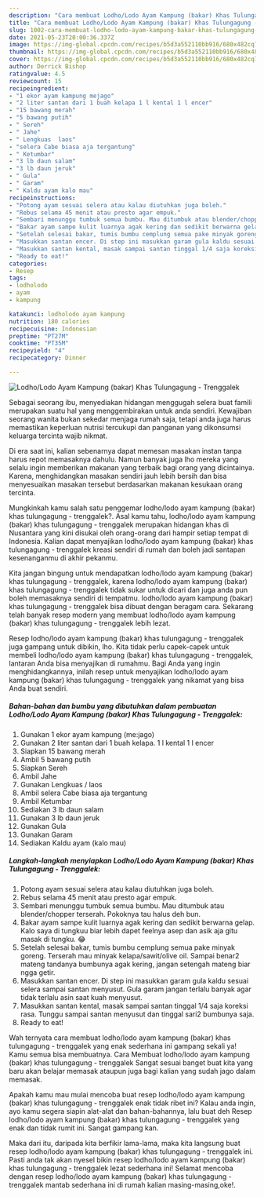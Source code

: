 ```yaml
---
description: "Cara membuat Lodho/Lodo Ayam Kampung (bakar) Khas Tulungagung - Trenggalek yang lezat dan Mudah Dibuat"
title: "Cara membuat Lodho/Lodo Ayam Kampung (bakar) Khas Tulungagung - Trenggalek yang lezat dan Mudah Dibuat"
slug: 1002-cara-membuat-lodho-lodo-ayam-kampung-bakar-khas-tulungagung-trenggalek-yang-lezat-dan-mudah-dibuat
date: 2021-05-23T20:00:36.337Z
image: https://img-global.cpcdn.com/recipes/b5d3a552110bb916/680x482cq70/lodholodo-ayam-kampung-bakar-khas-tulungagung-trenggalek-foto-resep-utama.jpg
thumbnail: https://img-global.cpcdn.com/recipes/b5d3a552110bb916/680x482cq70/lodholodo-ayam-kampung-bakar-khas-tulungagung-trenggalek-foto-resep-utama.jpg
cover: https://img-global.cpcdn.com/recipes/b5d3a552110bb916/680x482cq70/lodholodo-ayam-kampung-bakar-khas-tulungagung-trenggalek-foto-resep-utama.jpg
author: Derrick Bishop
ratingvalue: 4.5
reviewcount: 15
recipeingredient:
- "1 ekor ayam kampung mejago"
- "2 liter santan dari 1 buah kelapa 1 l kental 1 l encer"
- "15 bawang merah"
- "5 bawang putih"
- " Sereh"
- " Jahe"
- " Lengkuas  laos"
- "selera Cabe biasa aja tergantung"
- " Ketumbar"
- "3 lb daun salam"
- "3 lb daun jeruk"
- " Gula"
- " Garam"
- " Kaldu ayam kalo mau"
recipeinstructions:
- "Potong ayam sesuai selera atau kalau diutuhkan juga boleh."
- "Rebus selama 45 menit atau presto agar empuk."
- "Sembari menunggu tumbuk semua bumbu. Mau ditumbuk atau blender/chopper terserah. Pokoknya tau halus deh bun."
- "Bakar ayam sampe kulit luarnya agak kering dan sedikit berwarna gelap. Kalo saya di tungkuu biar lebih dapet feelnya asep dan asik aja gitu masak di tungku. 😂"
- "Setelah selesai bakar, tumis bumbu cemplung semua pake minyak goreng. Terserah mau minyak kelapa/sawit/olive oil. Sampai benar2 mateng tandanya bumbunya agak kering, jangan setengah mateng biar ngga getir."
- "Masukkan santan encer. Di step ini masukkan garam gula kaldu sesuai selera sampai santan menyusut. Gula garam jangan terlalu banyak agar tidak terlalu asin saat kuah menyusut."
- "Masukkan santan kental, masak sampai santan tinggal 1/4 saja koreksi rasa. Tunggu sampai santan menyusut dan tinggal sari2 bumbunya saja."
- "Ready to eat!"
categories:
- Resep
tags:
- lodholodo
- ayam
- kampung

katakunci: lodholodo ayam kampung 
nutrition: 180 calories
recipecuisine: Indonesian
preptime: "PT27M"
cooktime: "PT35M"
recipeyield: "4"
recipecategory: Dinner

---
```



![Lodho/Lodo Ayam Kampung (bakar) Khas Tulungagung - Trenggalek](https://img-global.cpcdn.com/recipes/b5d3a552110bb916/680x482cq70/lodholodo-ayam-kampung-bakar-khas-tulungagung-trenggalek-foto-resep-utama.jpg)

Sebagai seorang ibu, menyediakan hidangan menggugah selera buat famili merupakan suatu hal yang menggembirakan untuk anda sendiri. Kewajiban seorang  wanita bukan sekedar menjaga rumah saja, tetapi anda juga harus memastikan keperluan nutrisi tercukupi dan panganan yang dikonsumsi keluarga tercinta wajib nikmat.

Di era  saat ini, kalian sebenarnya dapat memesan masakan instan tanpa harus repot memasaknya dahulu. Namun banyak juga lho mereka yang selalu ingin memberikan makanan yang terbaik bagi orang yang dicintainya. Karena, menghidangkan masakan sendiri jauh lebih bersih dan bisa menyesuaikan masakan tersebut berdasarkan makanan kesukaan orang tercinta. 



Mungkinkah kamu salah satu penggemar lodho/lodo ayam kampung (bakar) khas tulungagung - trenggalek?. Asal kamu tahu, lodho/lodo ayam kampung (bakar) khas tulungagung - trenggalek merupakan hidangan khas di Nusantara yang kini disukai oleh orang-orang dari hampir setiap tempat di Indonesia. Kalian dapat menyajikan lodho/lodo ayam kampung (bakar) khas tulungagung - trenggalek kreasi sendiri di rumah dan boleh jadi santapan kesenanganmu di akhir pekanmu.

Kita jangan bingung untuk mendapatkan lodho/lodo ayam kampung (bakar) khas tulungagung - trenggalek, karena lodho/lodo ayam kampung (bakar) khas tulungagung - trenggalek tidak sukar untuk dicari dan juga anda pun boleh memasaknya sendiri di tempatmu. lodho/lodo ayam kampung (bakar) khas tulungagung - trenggalek bisa dibuat dengan beragam cara. Sekarang telah banyak resep modern yang membuat lodho/lodo ayam kampung (bakar) khas tulungagung - trenggalek lebih lezat.

Resep lodho/lodo ayam kampung (bakar) khas tulungagung - trenggalek juga gampang untuk dibikin, lho. Kita tidak perlu capek-capek untuk membeli lodho/lodo ayam kampung (bakar) khas tulungagung - trenggalek, lantaran Anda bisa menyajikan di rumahmu. Bagi Anda yang ingin menghidangkannya, inilah resep untuk menyajikan lodho/lodo ayam kampung (bakar) khas tulungagung - trenggalek yang nikamat yang bisa Anda buat sendiri.

<!--inarticleads1-->

##### Bahan-bahan dan bumbu yang dibutuhkan dalam pembuatan Lodho/Lodo Ayam Kampung (bakar) Khas Tulungagung - Trenggalek:

1. Gunakan 1 ekor ayam kampung (me:jago)
1. Gunakan 2 liter santan dari 1 buah kelapa. 1 l kental 1 l encer
1. Siapkan 15 bawang merah
1. Ambil 5 bawang putih
1. Siapkan  Sereh
1. Ambil  Jahe
1. Gunakan  Lengkuas / laos
1. Ambil selera Cabe biasa aja tergantung
1. Ambil  Ketumbar
1. Sediakan 3 lb daun salam
1. Gunakan 3 lb daun jeruk
1. Gunakan  Gula
1. Gunakan  Garam
1. Sediakan  Kaldu ayam (kalo mau)




<!--inarticleads2-->

##### Langkah-langkah menyiapkan Lodho/Lodo Ayam Kampung (bakar) Khas Tulungagung - Trenggalek:

1. Potong ayam sesuai selera atau kalau diutuhkan juga boleh.
1. Rebus selama 45 menit atau presto agar empuk.
1. Sembari menunggu tumbuk semua bumbu. Mau ditumbuk atau blender/chopper terserah. Pokoknya tau halus deh bun.
1. Bakar ayam sampe kulit luarnya agak kering dan sedikit berwarna gelap. Kalo saya di tungkuu biar lebih dapet feelnya asep dan asik aja gitu masak di tungku. 😂
1. Setelah selesai bakar, tumis bumbu cemplung semua pake minyak goreng. Terserah mau minyak kelapa/sawit/olive oil. Sampai benar2 mateng tandanya bumbunya agak kering, jangan setengah mateng biar ngga getir.
1. Masukkan santan encer. Di step ini masukkan garam gula kaldu sesuai selera sampai santan menyusut. Gula garam jangan terlalu banyak agar tidak terlalu asin saat kuah menyusut.
1. Masukkan santan kental, masak sampai santan tinggal 1/4 saja koreksi rasa. Tunggu sampai santan menyusut dan tinggal sari2 bumbunya saja.
1. Ready to eat!




Wah ternyata cara membuat lodho/lodo ayam kampung (bakar) khas tulungagung - trenggalek yang enak sederhana ini gampang sekali ya! Kamu semua bisa membuatnya. Cara Membuat lodho/lodo ayam kampung (bakar) khas tulungagung - trenggalek Sangat sesuai banget buat kita yang baru akan belajar memasak ataupun juga bagi kalian yang sudah jago dalam memasak.

Apakah kamu mau mulai mencoba buat resep lodho/lodo ayam kampung (bakar) khas tulungagung - trenggalek enak tidak ribet ini? Kalau anda ingin, ayo kamu segera siapin alat-alat dan bahan-bahannya, lalu buat deh Resep lodho/lodo ayam kampung (bakar) khas tulungagung - trenggalek yang enak dan tidak rumit ini. Sangat gampang kan. 

Maka dari itu, daripada kita berfikir lama-lama, maka kita langsung buat resep lodho/lodo ayam kampung (bakar) khas tulungagung - trenggalek ini. Pasti anda tak akan nyesel bikin resep lodho/lodo ayam kampung (bakar) khas tulungagung - trenggalek lezat sederhana ini! Selamat mencoba dengan resep lodho/lodo ayam kampung (bakar) khas tulungagung - trenggalek mantab sederhana ini di rumah kalian masing-masing,oke!.

